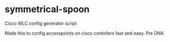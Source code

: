 # symmetrical-spoon
Cisco WLC config generator script


Made this to config accesspoints on cisco contollers fast and easy. Pre DNA
